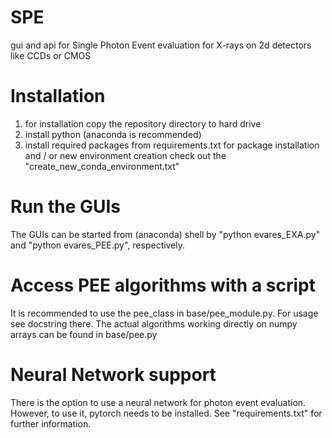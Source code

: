 # SPE
gui and api for Single Photon Event evaluation for X-rays on 2d detectors like CCDs or CMOS

# Installation
1. for installation copy the repository directory to hard drive
2. install python (anaconda is recommended)
3. install required packages from requirements.txt
for package installation and / or new environment creation check out the "create_new_conda_environment.txt"

# Run the GUIs
The GUIs can be started from (anaconda) shell by "python evares_EXA.py" and "python evares_PEE.py", respectively.

# Access PEE algorithms with a script
It is recommended to use the pee_class in base/pee_module.py. For usage see docstring there. The actual
algorithms working directly on numpy arrays can be found in base/pee.py

# Neural Network support
There is the option to use a neural network for photon event evaluation. However, to use it, pytorch needs to be installed.
See "requirements.txt" for further information.